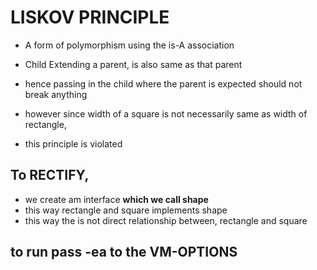 # LISKOV PRINCIPLE

-  A form of polymorphism using the is-A  association
- Child Extending a parent, is also same as that parent
- hence passing in the child where the parent is expected should not break anything

- however since width of a square is not necessarily same as width of rectangle,
- this principle is violated

## To RECTIFY,
- we create am interface   **which we call shape**
- this way rectangle and square implements shape
- this way the is not direct relationship between, rectangle and square

## to run pass -ea to the VM-OPTIONS